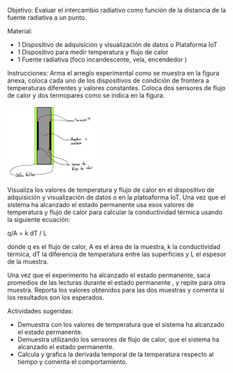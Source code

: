 Objetivo: Evaluar el intercambio radiativo como función de la distancia de la fuente radiativa a un punto.



Material:
* 1 Dispositivo de adquisición y visualización de datos o Plataforma IoT
* 1 Dispositivo para medir temperatura y flujo de calor
* 1 Fuente radiativa (foco incandescente, vela, encendedor )


Instrucciones:
Arma el arreglo experimental como se muestra en la figura anexa, coloca cada uno de los dispositivos de condición de frontera a temperaturas diferentes y valores constantes. Coloca dos sensores de flujo de calor y dos termopares como se indica en la figura.

<img src="https://github.com/AltamarMx/LabModularCalor/blob/main/practicas/img/conductividad_esquema.jpeg"
     alt=“Login”
     width="40%" />



Visualiza los valores de temperatura y flujo de calor en el dispositivo de adquisición y visualización de datos o en la platoaforma IoT.
Una vez que el sistema ha alcanzado el estado permanente usa esos valores de temperatura y flujo de calor para calcular la conductividad térmica usando la siguiente ecuación:

q/A  = k dT / L

donde q es el flujo de calor, A es el área de la muestra, k la conductividad térmica, dT la diferencia de temperatura entre las superficies y L el espesor de la muestra.

Una vez que el experimento ha alcanzado el estado permanente, saca promedios de las lecturas durante el estado permanente , y repite para otra muestra.
Reporta los valores obtenidos para las dos muestras y comenta si los resultados son los esperados.

Actividades sugeridas:
* Demuestra con los valores de temperatura que el sistema ha alcanzado el estado permanente.
* Demuestra utilizando los sensores de flujo de calor, que el sistema ha alcanzado el estado permanente.
* Calcula y grafica la derivada temporal de la temperatura respecto al tiempo y comenta el comportamiento.
